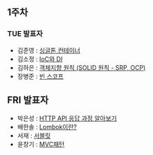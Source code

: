## 1주차

### TUE 발표자

- 김준영 : [싱글톤 컨테이너](https://github.com/9oormStudy/BEPresentation/blob/main/week01/%5Bweek%2001%5D%20%EC%8B%B1%EA%B8%80%ED%86%A4%20%EC%BB%A8%ED%85%8C%EC%9D%B4%EB%84%88.md)
- 김소정 : [IoC와 DI](https://github.com/9oormStudy/BEPresentation/blob/main/week01/%5Bweek%2001%5D%20IoC%EC%99%80DI.md)
- 김하은 : [객체지향 원칙 (SOLID 원칙 - SRP, OCP)](<https://github.com/9oormStudy/BEPresentation/blob/main/week01/%5Bweek%2001%5D%20%EA%B0%9D%EC%B2%B4%EC%A7%80%ED%96%A5%20%EC%9B%90%EC%B9%99(SOLID-SRP%2COCP).md>)
- 장병준 : [빈 스코프](https://github.com/9oormStudy/BEPresentation/blob/main/week01/%5Bweek_01%5D%EB%B9%88_%EC%8A%A4%EC%BD%94%ED%94%84.md)

## FRI 발표자

- 박은성 : [HTTP API 응답 과정 알아보기](https://github.com/9oormStudy/BEPresentation/blob/main/week01/%5B%20week%2001%20%5D%20HTTP%20API%20%EC%9D%91%EB%8B%B5%20%EA%B3%BC%EC%A0%95%20%EC%95%8C%EC%95%84%EB%B3%B4%EA%B8%B0.md)
- 배한솔 : [Lombok이란?](https://github.com/9oormStudy/BEPresentation/blob/main/week01/%5B%20week%2001%20%5D%20lombok%20%EC%9D%B4%EB%9E%80%3F.md)
- 서재 : [서블릿](https://github.com/9oormStudy/BEPresentation/blob/main/week01/%5Bweek%2001%5D%20%EC%84%9C%EB%B8%94%EB%A6%BF.md)
- 윤창기 : [MVC패턴](https://github.com/9oormStudy/BEPresentation/blob/main/week01/%5Bweek%2001%5D%20MVC%20%ED%8C%A8%ED%84%B4.md)
